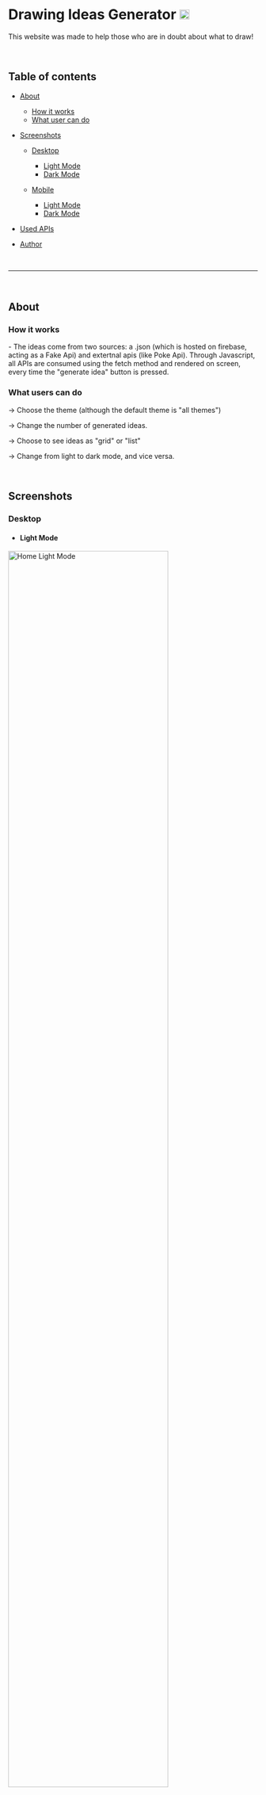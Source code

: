 # Drawing Ideas Generator <img src="./assets/img/icons/dig1.png" width="20" alt="interactiveRatingComponent">

This website was made to help those who are in doubt about what to draw!



<br>

## Table of contents

- [About](#about)
    - [How it works](#how-it-works)
    - [What user can do](#what-users-can-do)

- [Screenshots](#screenshots)
    - [Desktop](#desktop)
        - [Light Mode](#dLightMode)
        - [Dark Mode](#dDarkMode)

    - [Mobile](#mobile)
        - [Light Mode](#mLightMode)
        - [Dark Mode](#mDarkMode)

- [Used APIs](#used-apis)

- [Author](#author)


<br>

***

<br>

## About



### How it works

<p> - The ideas come from two sources: a .json (which is hosted on firebase, acting as a Fake Api) and extertnal apis (like Poke Api). Through Javascript, all APIs are consumed using the fetch method and rendered on screen, every time the "generate idea" button is pressed.</p>



### What users can do

<p> -> Choose the theme (although the default theme is "all themes")</p>
<p> -> Change the number of generated ideas.</p>
<p> -> Choose to see ideas as "grid" or "list"</p>
<p> -> Change from light to dark mode, and vice versa.</p>

<br>

## Screenshots

### Desktop

- #### <p id="dLightMode">Light Mode</p>

<img src="./assets/img/screenshots/homeLightMode1.jpg" width="80%" alt="Home Light Mode">
<img src="./assets/img/screenshots/themesFormMenuLightMode1.jpg" width="80%" alt="Home Light Mode">
<img src="./assets/img/screenshots/generatedIdeaLightMode2.jpg" width="80%" alt="Home Light Mode">

<br>

- #### <p id="dDarkMode">Dark Mode</p>
<img src="./assets/img/screenshots/homeDarkMode1.jpg" width="80%" alt="Home Dark Mode">
<img src="./assets/img/screenshots/themesFormMenuDarkMode1.jpg" width="80%" alt="Home Dark Mode">
<img src="./assets/img/screenshots/generatedIdeaDarkMode2.jpg" width="80%" alt="Home Dark Mode">


<br>

### Mobile

- #### <p id="mLightMode">Light Mode</p>

<img src="./assets/img/screenshots/mobileHomeLightMode2.jpg" width="200px" alt="Home Light Mode">

<br>

- #### <p id="mDarkMode">Dark Mode</p>

<img src="./assets/img/screenshots/mobileGeneratedIdeaDarkMode2.jpg" width="200px" alt="Home Dark Mode">

<br>
<br>

## Other APIs used

[Poke Api](https://pokeapi.co/)<br>
[Pokémon Assets](https://github.com/HybridShivam/Pokemon)

<br>
<br>

## Link

<a href = "https://drawingideasgenerator.netlify.app/" target="_blank">Link</a>

<br>
<br>

## Author

- [Caio Vieira de Castro Lima](https://www.linkedin.com/in/caiovieiralima/)
